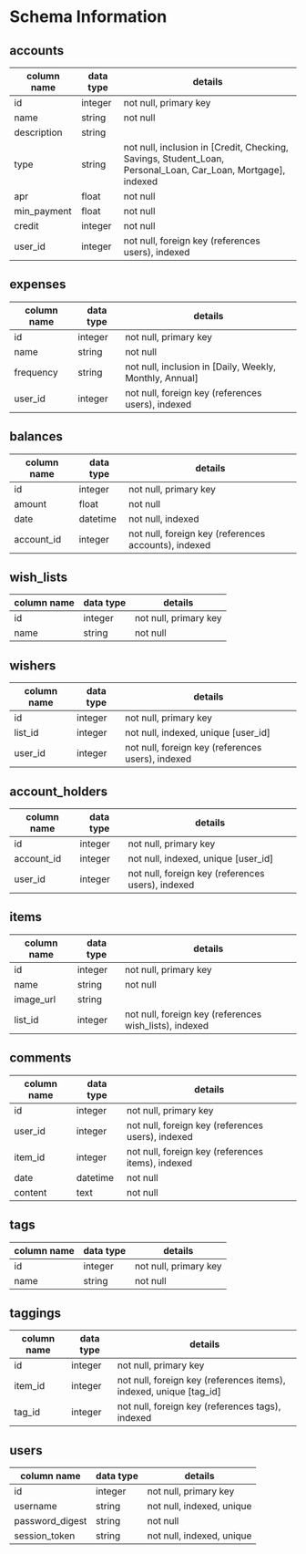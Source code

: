 # Schema Information

## accounts
column name | data type | details
------------|-----------|-----------------------
id          | integer   | not null, primary key
name        | string    | not null
description | string    |
type        | string    | not null, inclusion in [Credit, Checking, Savings, Student_Loan, Personal_Loan, Car_Loan, Mortgage], indexed
apr         | float     | not null
min_payment | float     | not null
credit      | integer   | not null
user_id     | integer   | not null, foreign key (references users), indexed

## expenses
column name | data type | details
------------|-----------|-----------------------
id          | integer   | not null, primary key
name        | string    | not null
frequency   | string    | not null, inclusion in [Daily, Weekly, Monthly, Annual]
user_id     | integer   | not null, foreign key (references users), indexed

## balances
column name | data type | details
------------|-----------|-----------------------
id          | integer   | not null, primary key
amount      | float     | not null
date        | datetime  | not null, indexed
account_id  | integer   | not null, foreign key (references accounts), indexed

## wish_lists
column name | data type | details
------------|-----------|-----------------------
id          | integer   | not null, primary key
name        | string    | not null

## wishers
column name | data type | details
------------|-----------|-----------------------
id          | integer   | not null, primary key
list_id     | integer   | not null, indexed, unique [user_id]
user_id     | integer   | not null, foreign key (references users), indexed

## account_holders
column name | data type | details
------------|-----------|-----------------------
id          | integer   | not null, primary key
account_id  | integer   | not null, indexed, unique [user_id]
user_id     | integer   | not null, foreign key (references users), indexed

## items
column name | data type | details
------------|-----------|-----------------------
id          | integer   | not null, primary key
name        | string    | not null
image_url   | string    |
list_id     | integer   | not null, foreign key (references wish_lists), indexed


## comments
column name | data type | details
------------|-----------|-----------------------
id          | integer   | not null, primary key
user_id     | integer   | not null, foreign key (references users), indexed
item_id     | integer   | not null, foreign key (references items), indexed
date        | datetime  | not null
content     | text      | not null

## tags
column name | data type | details
------------|-----------|-----------------------
id          | integer   | not null, primary key
name        | string    | not null

## taggings
column name | data type | details
------------|-----------|-----------------------
id          | integer   | not null, primary key
item_id     | integer   | not null, foreign key (references items), indexed, unique [tag_id]
tag_id      | integer   | not null, foreign key (references tags), indexed

## users
column name     | data type | details
----------------|-----------|-----------------------
id              | integer   | not null, primary key
username        | string    | not null, indexed, unique
password_digest | string    | not null
session_token   | string    | not null, indexed, unique
